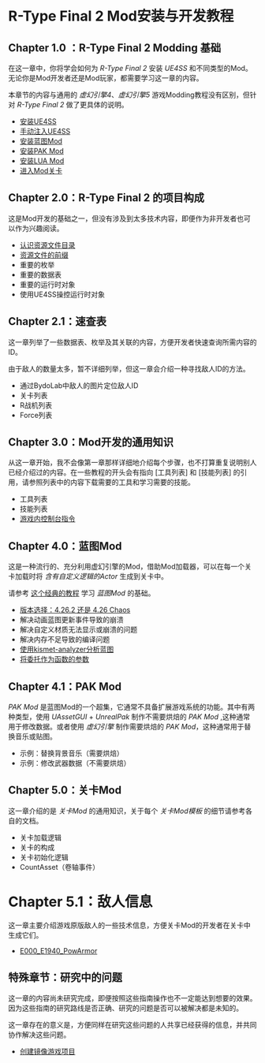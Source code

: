 # R-Type Final 2 Mod安装与开发教程

## Chapter 1.0 ：R-Type Final 2 Modding 基础

在这一章中，你将学会如何为 *R-Type Final 2* 安装 *UE4SS* 和不同类型的Mod。无论你是Mod开发者还是Mod玩家，都需要学习这一章的内容。

本章节的内容与通用的 *虚幻引擎4*、*虚幻引擎5* 游戏Modding教程没有区别，但针对 *R-Type Final 2* 做了更具体的说明。

- [安装UE4SS](Chapter1_TheBasics/zhs/安装UE4SS.md)
- [手动注入UE4SS](Chapter1_TheBasics/zhs/手动注入UE4SS.md)
- [安装蓝图Mod](Chapter1_TheBasics/zhs/安装蓝图Mod.md)
- [安装PAK Mod](Chapter1_TheBasics/zhs/安装PAKMod.md)
- [安装LUA Mod](Chapter1_TheBasics/zhs/安装LUAMod.md)
- [进入Mod关卡](Chapter1_TheBasics/zhs/进入Mod关卡.md)

## Chapter 2.0：R-Type Final 2 的项目构成

这是Mod开发的基础之一，但没有涉及到太多技术内容，即便作为非开发者也可以作为兴趣阅读。

- [认识资源文件目录](Chapter2_0_ProjectStructure/zhs/认识资源文件目录.md)
- [资源文件的前缀](Chapter2_0_ProjectStructure/zhs/资源文件的前缀.md)
- 重要的枚举
- 重要的数据表
- 重要的运行时对象
- 使用UE4SS操控运行时对象

## Chapter 2.1：速查表

这一章列举了一些数据表、枚举及其关联的内容，方便开发者快速查询所需内容的ID。

由于敌人的数量太多，暂不详细列举，但这一章会介绍一种寻找敌人ID的方法。

- 通过BydoLab中敌人的图片定位敌人ID
- 关卡列表
- R战机列表
- Force列表

## Chapter 3.0：Mod开发的通用知识

从这一章开始，我不会像第一章那样详细地介绍每个步骤，也不打算重复说明别人已经介绍过的内容。在一些教程的开头会有指向 [工具列表] 和 [技能列表] 的引用，请参照列表中的内容下载需要的工具和学习需要的技能。

- 工具列表
- 技能列表
- [游戏内控制台指令](Chapter3_0_DeveBasics/zhs/游戏内控制台指令.md)

## Chapter 4.0：蓝图Mod

这是一种流行的、充分利用虚幻引擎的Mod，借助Mod加载器，可以在每一个关卡加载时将 *含有自定义逻辑的Actor* 生成到关卡中。

请参考 [这个经典的教程](https://docs.ue4ss.com/dev/feature-overview/blueprint-modloader.html) 学习 *蓝图Mod* 的基础。
 
- [版本选择：4.26.2 还是 4.26 Chaos](Chapter4_0_BPMod/zhs/UE4版本选择.md)
- 解决动画蓝图更新事件导致的崩溃
- 解决自定义材质无法显示或崩溃的问题
- 解决内存不足导致的编译问题
- [使用kismet-analyzer分析蓝图](Chapter4_0_BPMod/zhs/使用KismetAnalyzer分析蓝图.md)
- [将委托作为函数的参数](Chapter4_0_BPMod/zhs/将委托作为函数的参数.md)

## Chapter 4.1：PAK Mod

*PAK Mod* 是蓝图Mod的一个超集，它通常不具备扩展游戏系统的功能。其中有两种类型，使用 *UAssetGUI* + *UnrealPak* 制作不需要烘焙的 *PAK Mod* ,这种通常用于修改数据。或者使用 *虚幻引擎* 制作需要烘焙的 *PAK Mod*，这种通常用于替换音乐或贴图。

- 示例：替换背景音乐（需要烘焙）
- 示例：修改武器数据（不需要烘焙）

## Chapter 5.0：关卡Mod

这一章介绍的是 *关卡Mod* 的通用知识，关于每个 *关卡Mod模板* 的细节请参考各自的文档。

- 关卡加载逻辑
- 关卡的构成
- 关卡初始化逻辑
- CountAsset（卷轴事件）

# Chapter 5.1：敌人信息

这一章主要介绍游戏原版敌人的一些技术信息，方便关卡Mod的开发者在关卡中生成它们。

- [E000_E1940_PowArmor](Chapter5_1_EnemyData/zhs/E000_E1940_PowArmor.md)

## 特殊章节：研究中的问题

这一章的内容尚未研究完成，即便按照这些指南操作也不一定能达到想要的效果。因为这些指南的研究路线是否正确、研究的问题是否可以被解决都是未知的。

这一章存在的意义是，方便同样在研究这些问题的人共享已经获得的信息，并共同协作解决这些问题。

- [创建镜像游戏项目](/UnderInvestigation/zhs/创建镜像游戏项目.md)